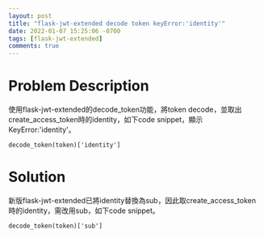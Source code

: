 ```yaml
---
layout: post
title: "flask-jwt-extended decode token keyError:'identity'"
date: 2022-01-07 15:25:06 -0700
tags: [flask-jwt-extended]
comments: true
---
```


Problem Description
===================

使用flask-jwt-extended的decode_token功能，將token decode，並取出create_access_token時的identity，如下code snippet，顯示 KeyError:'identity'。
```
decode_token(token)['identity']
```

Solution
========

新版flask-jwt-extended已將identity替換為sub，因此取create_access_token時的identity，需改用sub，如下code snippet。
```
decode_token(token)['sub']
```